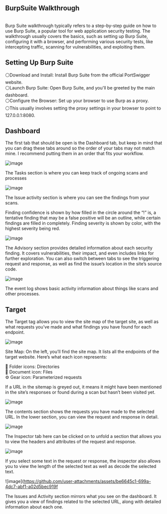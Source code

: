 <B><h2>BurpSuite Walkthrough</b></h2>
<br>
Burp Suite walkthrough typically refers to a step-by-step guide on how to use Burp Suite, a popular tool for web application security testing. The walkthrough usually covers the basics, such as setting up Burp Suite, configuring it with a browser, and performing various security tests, like intercepting traffic, scanning for vulnerabilities, and exploiting them.

<b><h2>Setting Up Burp Suite</b></h2>

⚪Download and Install: Install Burp Suite from the official PortSwigger website.
<br>
⚪Launch Burp Suite: Open Burp Suite, and you'll be greeted by the main dashboard.
<br>
⚪Configure the Browser: Set up your browser to use Burp as a proxy. 
<br>
⚪This usually involves setting the proxy settings in your browser to point to 127.0.0.1:8080.
<br>

<b><h2>Dashboard</b></h2>

The first tab that should be open is the Dashboard tab, but keep in mind that you can drag these tabs around so the order of your tabs may not match mine. I recommend putting them in an order that fits your workflow.



![image](https://github.com/user-attachments/assets/d000cfcd-06c0-4a17-95b7-e0851a75c8f4)


The Tasks section is where you can keep track of ongoing scans and processes

![image](https://github.com/user-attachments/assets/a4b4c7a0-47d2-4c8e-8fcd-de1f8b568791)

The Issue activity section is where you can see the findings from your scans.

Finding confidence is shown by how filled in the circle around the “!” is, a tentative finding that may be a false positive will be an outline, while certain findings are filled in completely. Finding severity is shown by color, with the highest severity being red.

![image](https://github.com/user-attachments/assets/cd33dc4f-1517-4d7c-8503-b152f92ebede)

The Advisory section provides detailed information about each security finding. It covers vulnerabilities, their impact, and even includes links for further exploration. You can also switch between tabs to see the triggering request and response, as well as find the issue’s location in the site’s source code.

![image](https://github.com/user-attachments/assets/268065f9-24ed-43bb-b765-df6308510748)

The event log shows basic activity information about things like scans and other processes.

<b><h2>Target</b></h2>

The Target tag allows you to view the site map of the target site, as well as what requests you’ve made and what findings you have found for each endpoint.

![image](https://github.com/user-attachments/assets/50162d3b-78c9-43c7-918b-ae8dde754b71)

Site Map: On the left, you’ll find the site map. It lists all the endpoints of the target website. Here’s what each icon represents:

📁 Folder icons: Directories
<br>
📄 Document icon: Files
<br>
⚙️ Gear icon: Parameterized requests
<br>
  
If a URL in the sitemap is greyed out, it means it might have been mentioned in the site’s responses or found during a scan but hasn’t been visited yet.

![image](https://github.com/user-attachments/assets/4480d94f-1eaa-47d3-9443-2f14f1cc494d)

The contents section shows the requests you have made to the selected URL. In the lower section, you can view the request and response in detail.

![image](https://github.com/user-attachments/assets/27c4c4c0-70c7-4b2a-aa62-40df5de7fc77)

The Inspector tab here can be clicked on to unfold a section that allows you to view the headers and attributes of the request and response.

![image](https://github.com/user-attachments/assets/f0b34738-b68e-4483-b696-b8c337fea98c)

If you select some text in the request or response, the inspector also allows you to view the length of the selected text as well as decode the selected text.

![image](https://github.com/user-attachments/assets/be6645c1-699a-4dc7-abf1-a02d5bec919f

The Issues and Activity section mirrors what you see on the dashboard. It gives you a view of findings related to the selected URL, along with detailed information about each one.

























